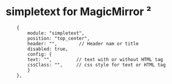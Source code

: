 # simpletext for MagicMirror &sup2;

		{
			module: "simpletext",
			position: "top_center",
			header: "",        // Header nam or title
			disabled: true,
			config: {
		    text: "", 		  // text with or without HTML tag
		    cssClass: "",	  // css style for text or HTML tag
			}
		},
